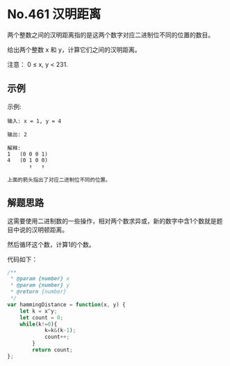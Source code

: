 # No.461 汉明距离

两个整数之间的汉明距离指的是这两个数字对应二进制位不同的位置的数目。

给出两个整数 x 和 y，计算它们之间的汉明距离。

注意：
0 ≤ x, y < 231.

## 示例



示例:

```
输入: x = 1, y = 4

输出: 2

解释:
1   (0 0 0 1)
4   (0 1 0 0)
       ↑   ↑

上面的箭头指出了对应二进制位不同的位置。
```

## 解题思路

这需要使用二进制数的一些操作，相对两个数求异或，新的数字中含1个数就是题目中说的汉明顿距离。

然后循环这个数，计算1的个数。

代码如下：

```javascript
/**
 * @param {number} x
 * @param {number} y
 * @return {number}
 */
var hammingDistance = function(x, y) {
    let k = x^y;
    let count = 0;
    while(k!=0){
			k=k&(k-1);
			count++;
		}
		return count;
};
```
